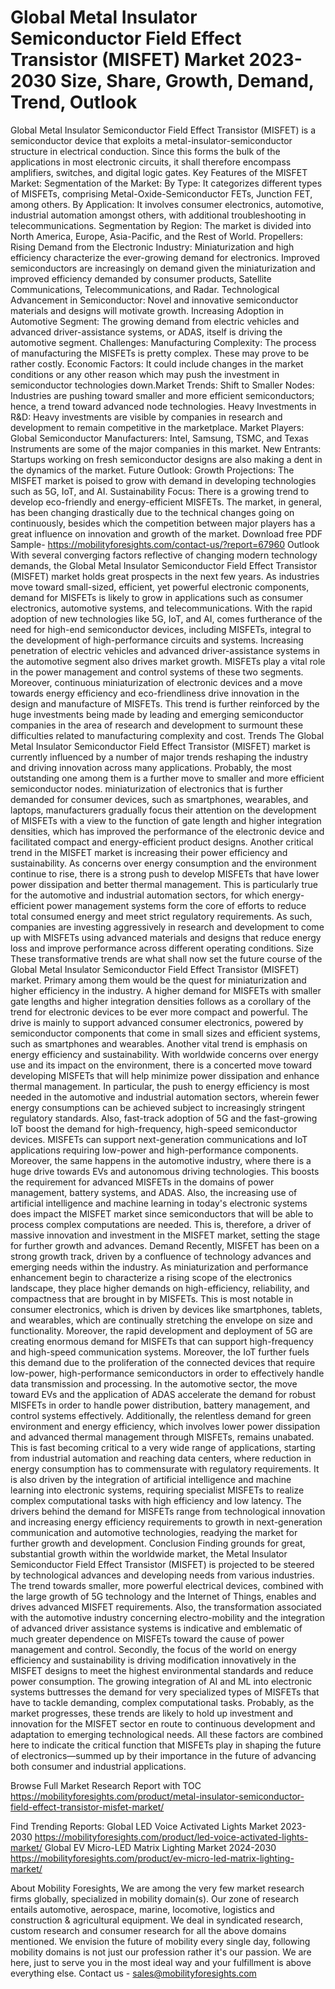 # Global Metal Insulator Semiconductor Field Effect Transistor (MISFET) Market 2023-2030 Size, Share, Growth, Demand, Trend, Outlook
Global Metal Insulator Semiconductor Field Effect Transistor (MISFET) is a semiconductor device that exploits a metal-insulator-semiconductor structure in electrical conduction. Since this forms the bulk of the applications in most electronic circuits, it shall therefore encompass amplifiers, switches, and digital logic gates.
Key Features of the MISFET Market:
Segmentation of the Market:
By Type: It categorizes different types of MISFETs, comprising Metal-Oxide-Semiconductor FETs, Junction FET, among others.
By Application: It involves consumer electronics, automotive, industrial automation amongst others, with additional troubleshooting in telecommunications.
Segmentation by Region: The market is divided into North America, Europe, Asia-Pacific, and the Rest of World.
Propellers:
Rising Demand from the Electronic Industry: Miniaturization and high efficiency characterize the ever-growing demand for electronics. Improved semiconductors are increasingly on demand given the miniaturization and improved efficiency demanded by consumer products, Satellite Communications, Telecommunications, and Radar.
Technological Advancement in Semiconductor: Novel and innovative semiconductor materials and designs will motivate growth.
Increasing Adoption in Automotive Segment: The growing demand from electric vehicles and advanced driver-assistance systems, or ADAS, itself is driving the automotive segment.
Challenges:
Manufacturing Complexity: The process of manufacturing the MISFETs is pretty complex. These may prove to be rather costly.
Economic Factors: It could include changes in the market conditions or any other reason which may push the investment in semiconductor technologies down.Market Trends:
Shift to Smaller Nodes: Industries are pushing toward smaller and more efficient semiconductors; hence, a trend toward advanced node technologies.
Heavy Investments in R&D: Heavy investments are visible by companies in research and development to remain competitive in the marketplace.
Market Players:
Global Semiconductor Manufacturers: Intel, Samsung, TSMC, and Texas Instruments are some of the major companies in this market.
New Entrants: Startups working on fresh semiconductor designs are also making a dent in the dynamics of the market.
Future Outlook:
Growth Projections: The MISFET market is poised to grow with demand in developing technologies such as 5G, IoT, and AI.
Sustainability Focus: There is a growing trend to develop eco-friendly and energy-efficient MISFETs.
The market, in general, has been changing drastically due to the technical changes going on continuously, besides which the competition between major players has a great influence on innovation and growth of the market.
Download free PDF Sample- https://mobilityforesights.com/contact-us/?report=67960
Outlook
With several converging factors reflective of changing modern technology demands, the Global Metal Insulator Semiconductor Field Effect Transistor (MISFET) market holds great prospects in the next few years. As industries move toward small-sized, efficient, yet powerful electronic components, demand for MISFETs is likely to grow in applications such as consumer electronics, automotive systems, and telecommunications. With the rapid adoption of new technologies like 5G, IoT, and AI, comes furtherance of the need for high-end semiconductor devices, including MISFETs, integral to the development of high-performance circuits and systems.
Increasing penetration of electric vehicles and advanced driver-assistance systems in the automotive segment also drives market growth. MISFETs play a vital role in the power management and control systems of these two segments. Moreover, continuous miniaturization of electronic devices and a move towards energy efficiency and eco-friendliness drive innovation in the design and manufacture of MISFETs. This trend is further reinforced by the huge investments being made by leading and emerging semiconductor companies in the area of research and development to surmount these difficulties related to manufacturing complexity and cost.
Trends
The Global Metal Insulator Semiconductor Field Effect Transistor (MISFET) market is currently influenced by a number of major trends reshaping the industry and driving innovation across many applications. Probably, the most outstanding one among them is a further move to smaller and more efficient semiconductor nodes. miniaturization of electronics that is further demanded for consumer devices, such as smartphones, wearables, and laptops, manufacturers gradually focus their attention on the development of MISFETs with a view to the function of gate length and higher integration densities, which has improved the performance of the electronic device and facilitated compact and energy-efficient product designs.
Another critical trend in the MISFET market is increasing their power efficiency and sustainability. As concerns over energy consumption and the environment continue to rise, there is a strong push to develop MISFETs that have lower power dissipation and better thermal management. This is particularly true for the automotive and industrial automation sectors, for which energy-efficient power management systems form the core of efforts to reduce total consumed energy and meet strict regulatory requirements. As such, companies are investing aggressively in research and development to come up with MISFETs using advanced materials and designs that reduce energy loss and improve performance across different operating conditions.
Size
These transformative trends are what shall now set the future course of the Global Metal Insulator Semiconductor Field Effect Transistor (MISFET) market. Primary among them would be the quest for miniaturization and higher efficiency in the industry. A higher demand for MISFETs with smaller gate lengths and higher integration densities follows as a corollary of the trend for electronic devices to be ever more compact and powerful. The drive is mainly to support advanced consumer electronics, powered by semiconductor components that come in small sizes and efficient systems, such as smartphones and wearables. Another vital trend is emphasis on energy efficiency and sustainability. With worldwide concerns over energy use and its impact on the environment, there is a concerted move toward developing MISFETs that will help minimize power dissipation and enhance thermal management. In particular, the push to energy efficiency is most needed in the automotive and industrial automation sectors, wherein fewer energy consumptions can be achieved subject to increasingly stringent regulatory standards. Also, fast-track adoption of 5G and the fast-growing IoT boost the demand for high-frequency, high-speed semiconductor devices. MISFETs can support next-generation communications and IoT applications requiring low-power and high-performance components. Moreover, the same happens in the automotive industry, where there is a huge drive towards EVs and autonomous driving technologies. This boosts the requirement for advanced MISFETs in the domains of power management, battery systems, and ADAS. Also, the increasing use of artificial intelligence and machine learning in today's electronic systems does impact the MISFET market since semiconductors that will be able to process complex computations are needed. This is, therefore, a driver of massive innovation and investment in the MISFET market, setting the stage for further growth and advances.
Demand 
Recently, MISFET has been on a strong growth track, driven by a confluence of technology advances and emerging needs within the industry. As miniaturization and performance enhancement begin to characterize a rising scope of the electronics landscape, they place higher demands on high-efficiency, reliability, and compactness that are brought in by MISFETs. This is most notable in consumer electronics, which is driven by devices like smartphones, tablets, and wearables, which are continually stretching the envelope on size and functionality. Moreover, the rapid development and deployment of 5G are creating enormous demand for MISFETs that can support high-frequency and high-speed communication systems. Moreover, the IoT further fuels this demand due to the proliferation of the connected devices that require low-power, high-performance semiconductors in order to effectively handle data transmission and processing. In the automotive sector, the move toward EVs and the application of ADAS accelerate the demand for robust MISFETs in order to handle power distribution, battery management, and control systems effectively. Additionally, the relentless demand for green environment and energy efficiency, which involves lower power dissipation and advanced thermal management through MISFETs, remains unabated. This is fast becoming critical to a very wide range of applications, starting from industrial automation and reaching data centers, where reduction in energy consumption has to commensurate with regulatory requirements. It is also driven by the integration of artificial intelligence and machine learning into electronic systems, requiring specialist MISFETs to realize complex computational tasks with high efficiency and low latency. The drivers behind the demand for MISFETs range from technological innovation and increasing energy efficiency requirements to growth in next-generation communication and automotive technologies, readying the market for further growth and development.
Conclusion
Finding grounds for great, substantial growth within the worldwide market, the Metal Insulator Semiconductor Field Effect Transistor (MISFET) is projected to be steered by technological advances and developing needs from various industries. The trend towards smaller, more powerful electrical devices, combined with the large growth of 5G technology and the Internet of Things, enables and drives advanced MISFET requirements. Also, the transformation associated with the automotive industry concerning electro-mobility and the integration of advanced driver assistance systems is indicative and emblematic of much greater dependence on MISFETs toward the cause of power management and control. Secondly, the focus of the world on energy efficiency and sustainability is driving modification innovatively in the MISFET designs to meet the highest environmental standards and reduce power consumption. The growing integration of AI and ML into electronic systems buttresses the demand for very specialized types of MISFETs that have to tackle demanding, complex computational tasks. Probably, as the market progresses, these trends are likely to hold up investment and innovation for the MISFET sector en route to continuous development and adaptation to emerging technological needs. All these factors are combined here to indicate the critical function that MISFETs play in shaping the future of electronics—summed up by their importance in the future of advancing both consumer and industrial applications.

Browse Full Market Research Report with TOC https://mobilityforesights.com/product/metal-insulator-semiconductor-field-effect-transistor-misfet-market/

Find Trending Reports:
Global LED Voice Activated Lights Market 2023-2030
https://mobilityforesights.com/product/led-voice-activated-lights-market/
Global EV Micro-LED Matrix Lighting Market 2024-2030
https://mobilityforesights.com/product/ev-micro-led-matrix-lighting-market/

About Mobility Foresights,
We are among the very few market research firms globally, specialized in mobility domain(s). Our zone of research entails automotive, aerospace, marine, locomotive, logistics and construction & agricultural equipment. We deal in syndicated research, custom research and consumer research for all the above domains mentioned.
We envision the future of mobility every single day, following mobility domains is not just our profession rather it's our passion. We are here, just to serve you in the most ideal way and your fulfillment is above everything else. Contact us -  sales@mobilityforesights.com 

